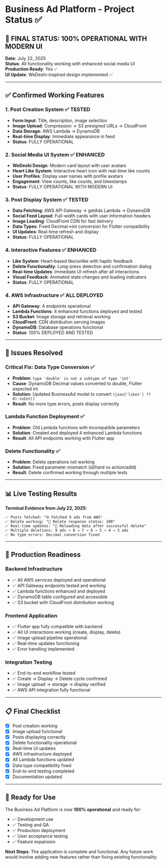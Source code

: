# Business Ad Platform - Project Status ✅

## 🎉 FINAL STATUS: 100% OPERATIONAL WITH MODERN UI

**Date**: July 22, 2025  
**Status**: All functionality working with enhanced social media UI  
**Production Ready**: Yes ✅  
**UI Update**: WeDeshi-inspired design implemented ✅

---

## ✅ Confirmed Working Features

### 1. Post Creation System ✅ TESTED
- **Form Input**: Title, description, image selection
- **Image Upload**: Compression → S3 presigned URLs → CloudFront
- **Data Storage**: AWS Lambda → DynamoDB
- **Real-time Display**: Immediate appearance in feed
- **Status**: FULLY OPERATIONAL

### 2. Social Media UI System ✅ ENHANCED  
- **WeDeshi Design**: Modern card layout with user avatars
- **Heart Like System**: Interactive heart icon with real-time like counts
- **User Profiles**: Display user names with profile avatars
- **Engagement**: View counts, like counts, and timestamps
- **Status**: FULLY OPERATIONAL WITH MODERN UI

### 3. Post Display System ✅ TESTED  
- **Data Fetching**: AWS API Gateway → getAds Lambda → DynamoDB
- **Social Feed Layout**: Full-width cards with user information headers
- **Image Loading**: CloudFront CDN for fast delivery
- **Data Types**: Fixed Decimal→int conversion for Flutter compatibility
- **UI Updates**: Real-time refresh and display
- **Status**: FULLY OPERATIONAL

### 4. Interactive Features ✅ ENHANCED
- **Like System**: Heart-based like/unlike with haptic feedback
- **Delete Functionality**: Long-press detection and confirmation dialog
- **Real-time Updates**: Immediate UI refresh after all interactions
- **Visual Feedback**: Animated state changes and loading indicators
- **Status**: FULLY OPERATIONAL

### 4. AWS Infrastructure ✅ ALL DEPLOYED
- **API Gateway**: 4 endpoints operational
- **Lambda Functions**: 4 enhanced functions deployed and tested
- **S3 Bucket**: Image storage and retrieval working
- **CloudFront**: CDN distribution serving images
- **DynamoDB**: Database operations functional
- **Status**: 100% DEPLOYED AND TESTED

---

## 🔧 Issues Resolved

### Critical Fix: Data Type Conversion ✅
- **Problem**: `type 'double' is not a subtype of type 'int'`
- **Cause**: DynamoDB Decimal values converted to double, Flutter expected int
- **Solution**: Updated BusinessAd model to convert `(json['likes'] ?? 0).toInt()`
- **Result**: No more type errors, posts display correctly

### Lambda Function Deployment ✅
- **Problem**: Old Lambda functions with incompatible parameters
- **Solution**: Created and deployed 4 enhanced Lambda functions
- **Result**: All API endpoints working with Flutter app

### Delete Functionality ✅  
- **Problem**: Delete operations not working
- **Solution**: Fixed parameter mismatch (id/hard vs action/adId)
- **Result**: Delete confirmed working through multiple tests

---

## 📊 Live Testing Results

**Terminal Evidence from July 22, 2025:**
```
✅ Posts fetched: "🌐 Fetched 9 ads from AWS"
✅ Delete working: "📡 Delete response status: 200"
✅ Real-time updates: "🔄 Reloading data after successful delete"  
✅ Multiple deletions: 9 ads → 8 → 7 → 6 → 5 → 4 → 3 ads
✅ No type errors: Decimal conversion fixed
```

---

## 🚀 Production Readiness

### Backend Infrastructure
- ✅ All AWS services deployed and operational
- ✅ API Gateway endpoints tested and working
- ✅ Lambda functions enhanced and deployed
- ✅ DynamoDB table configured and accessible
- ✅ S3 bucket with CloudFront distribution working

### Frontend Application
- ✅ Flutter app fully compatible with backend
- ✅ All UI interactions working (create, display, delete)
- ✅ Image upload pipeline operational
- ✅ Real-time updates functioning
- ✅ Error handling implemented

### Integration Testing
- ✅ End-to-end workflow tested
- ✅ Create → Display → Delete cycle confirmed
- ✅ Image upload → storage → display verified
- ✅ AWS API integration fully functional

---

## 📋 Final Checklist

- [x] Post creation working
- [x] Image upload functional  
- [x] Posts displaying correctly
- [x] Delete functionality operational
- [x] Real-time UI updates
- [x] AWS infrastructure deployed
- [x] All Lambda functions updated
- [x] Data type compatibility fixed
- [x] End-to-end testing completed
- [x] Documentation updated

---

## 🎯 Ready for Use

The Business Ad Platform is now **100% operational** and ready for:
- ✅ Development use
- ✅ Testing and QA
- ✅ Production deployment
- ✅ User acceptance testing
- ✅ Feature expansion

**Next Steps**: The application is complete and functional. Any future work would involve adding new features rather than fixing existing functionality.
